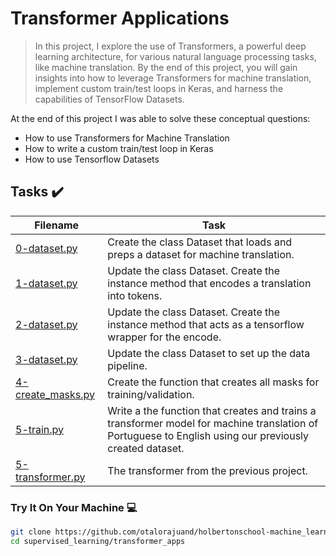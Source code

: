 # Transformer Applications

> In this project, I explore the use of Transformers, a powerful deep learning architecture, for various natural language processing tasks, like machine translation. By the end of this project, you will gain insights into how to leverage Transformers for machine translation, implement custom train/test loops in Keras, and harness the capabilities of TensorFlow Datasets.

At the end of this project I was able to solve these conceptual questions:

* How to use Transformers for Machine Translation
* How to write a custom train/test loop in Keras
* How to use Tensorflow Datasets

## Tasks :heavy_check_mark:

| Filename | Task |
| ------ | ------------------------------------------------- | 
| [0-dataset.py](https://github.com/otalorajuand/holbertonschool-machine_learning/blob/main/supervised_learning/transformer_apps/0-dataset.py)| Create the class Dataset that loads and preps a dataset for machine translation. | 
| [1-dataset.py](https://github.com/otalorajuand/holbertonschool-machine_learning/blob/main/supervised_learning/transformer_apps/1-dataset.py)| Update the class Dataset. Create the instance method that encodes a translation into tokens. | 
| [2-dataset.py](https://github.com/otalorajuand/holbertonschool-machine_learning/blob/main/supervised_learning/transformer_apps/2-dataset.py)| Update the class Dataset. Create the instance method that acts as a tensorflow wrapper for the encode. | 
| [3-dataset.py](https://github.com/otalorajuand/holbertonschool-machine_learning/blob/main/supervised_learning/transformer_apps/3-dataset.py)| Update the class Dataset to set up the data pipeline. | 
| [4-create_masks.py](https://github.com/otalorajuand/holbertonschool-machine_learning/blob/main/supervised_learning/transformer_apps/4-create_masks.py)| Create the function that creates all masks for training/validation. | 
| [5-train.py](https://github.com/otalorajuand/holbertonschool-machine_learning/blob/main/supervised_learning/transformer_apps/5-train.py)| Write a the function that creates and trains a transformer model for machine translation of Portuguese to English using our previously created dataset. | 
| [5-transformer.py](https://github.com/otalorajuand/holbertonschool-machine_learning/blob/main/supervised_learning/transformer_apps/5-transformer.py)| The transformer from the previous project. | 


### Try It On Your Machine :computer:
```bash
git clone https://github.com/otalorajuand/holbertonschool-machine_learning.git
cd supervised_learning/transformer_apps
```